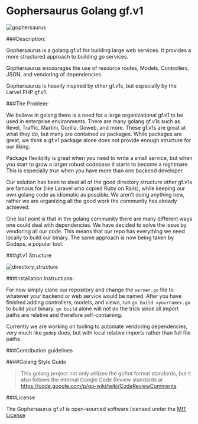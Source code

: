 Gophersaurus Golang gf.v1
=============================

![gophersaurus](https://git.target.com/gophersaurus/art/raw/master/gophersaurus.png)

###Description:

Gophersaurus is a golang gf.v1 for building large web services. It provides a more structured approach to building go services.

Gophersaurus encourages the use of resource routes, Models, Controllers, JSON, and vendoring of dependencies.

Gophersaurus is heavily inspired by other gf.v1s, but especially by the Larvel PHP gf.v1.

###The Problem:

We believe in golang there is a need for a large organizational gf.v1 to be used in enterprise environments. There are many golang gf.v1s such as Revel, Traffic, Martini, Gorilla, Goweb, and more. These gf.v1s are great at what they do, but many are contained as packages. While packages are great, we think a gf.v1 package alone does not provide enough structure for our liking.

Package flexibility is great when you need to write a small service, but when you start to grow a larger robust codebase it starts to become a nightmare. This is especially true when you have more than one backend developer.

Our solution has been to steal all of the good directory structure other gf.v1s are famous for (like Laravel who copied Ruby on Rails), while keeping our own golang code as idiomatic as possible. We aren’t doing anything new, rather we are organizing all the good work the community has already achieved.

One last point is that in the golang community there are many different ways one could deal with dependencies. We have decided to solve the issue by vendoring all our code. This means that our repo has everything we need locally to build our binary. The same approach is now being taken by Godeps, a popular tool.

###gf.v1 Structure

![directory_structure](https://git.target.com/gophersaurus/art/raw/master/directory_structure.png)

###Installation Instructions:

For now simply clone our repository and change the `server.go` file to whatever your backend or web service would be named. After you have finished adding controllers, models, and views, run `go build <yourname>.go` to build your binary. `go build` alone will not do the trick since all import paths are relative and therefore self-containing.

Currently we are working on tooling to automate vendoring dependencies, very much like `godep` does, but with local relative imports rather than full file paths.

###Contribution guidelines

####Golang Style Guide

> This golang project not only utilizes the gofmt format standards, but it also follows the internal Google Code Review standards at https://code.google.com/p/go-wiki/wiki/CodeReviewComments

###License

The Gophersaurus gf.v1 is open-sourced software licensed under the [MIT License](http://opensource.org/licenses/MIT)

